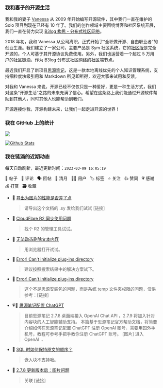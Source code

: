 ### 我和妻子的开源生活

我和我的妻子 [Vanessa](https://github.com/Vanessa219) 从 2009 年开始编写开源软件，其中我们一直在维护的 Solo 项目到现在已经有 10 年了。我们的创作领域主要围绕博客和社区系统开展，我们一直在努力实现 [B3log 构思 - 分布式社区网络](https://ld246.com/article/1546941897596)。

2018 年初，我和 Vanessa 从公司离职，正式开始了“全职做开源、自由职业者”的创业生涯。我们建立了一家公司，主要产品是 Sym 社区系统，它的[社区版](https://github.com/88250/symphony)是完全开源的，个人可基于其开源协议免费使用。另外，我们也运营着一个超过 5 万用户的社区[链滴](https://ld246.com)，作为 B3log 分布式社区网络的社区端节点。

最近我们开启了新项目[思源笔记](https://github.com/siyuan-note/siyuan)，这是一款本地离线优先的个人知识管理系统，支持细粒度块级引用和 Markdown 所见即所得，欢迎大家来试用和反馈。

对我和 Vanessa 来说，开源已经不仅仅只是一种爱好，更是一种生活方式，我们对这条“开源生活”之路的未来充满了信心。希望在这条路上我们能通过开源软件帮助到其他人，同时其他人也能帮助到我们。

开源连接你我，开源构建未来，让我们一起走进开源的世界！

### 我在 GitHub 上的统计

<a title="Hits" target="_blank" href="https://github.com/88250/88250"><img src="https://hits.b3log.org/88250/88250.svg"></a>

[![Github Stats](https://github-readme-stats.vercel.app/api?username=88250&theme=tokyonight&show_icons=true)](https://github.com/88250)

<!--events start -->

### 我在链滴的近期动态

每天自动刷新，最近更新时间：`2023-03-09 16:05:19`

📝 帖子 &nbsp; 💬 评论 &nbsp; 🗣 回帖 &nbsp; 🌙 清月 &nbsp; 👨‍💻 用户 &nbsp; 🏷️ 标签 &nbsp; ⭐️ 关注 &nbsp; 👍 赞同 &nbsp; 💗 感谢 &nbsp; 💰 打赏 &nbsp; 🗃 收藏

* 💬 [导出为图片的性能是否差了点](https://ld246.com/article/1678303109662/comment/1678325989998#comments)

  > 请导出这个文档的 .sy 发给我们试试 [链接]
* 💬 [CloudFlare R2 同步使用问题](https://ld246.com/article/1674398326349/comment/1678325905577#comments)

  > 找个 R2 的管理工具试试。
* 💬 [无法动态删除文本内容](https://ld246.com/article/1678158447913/comment/1678325767543#comments)

  > 用浏览器打开试试。
* 💬 [Error! Can't initialize plug-ins directory](https://ld246.com/article/1678285508141/comment/1678289824739#comments)

  > 建议按照搜索结果中的解决方案试下。
* 💬 [Error! Can't initialize plug-ins directory](https://ld246.com/article/1678285508141/comment/1678287540968#comments)

  > 这个不是思源安装包的问题，而是系统 temp 文件夹权限的问题，仅供参考：[链接]
* 💗📝 [思源笔记配置 ChatGPT](https://ld246.com/article/1678284235436)

  > 目前思源笔记 2.7.8 桌面端接入 OpenAI Chat API ，2.7.9 将加入针对内容块的人工智能辅助支持。 本篇基于思源笔记官方帮助文档，将简要介绍如何在思源笔记配置 ChatGPT 注册 OpenAI 账号，需要用国外手机号，教程可参考手把手教你注册 ChatGPT 账号。 [图片] 进入 OpenAI ..
* 💬 [SQL 时如何保持原文的顺序？](https://ld246.com/article/1678282215798/comment/1678283807366#comments)

  > 嵌入块不支持哦。
* 💬 [2.7.8 更新版本后：图片问题](https://ld246.com/article/1678280995632/comment/1678283777028#comments)

  > 关联 [链接]


<!--events end -->
